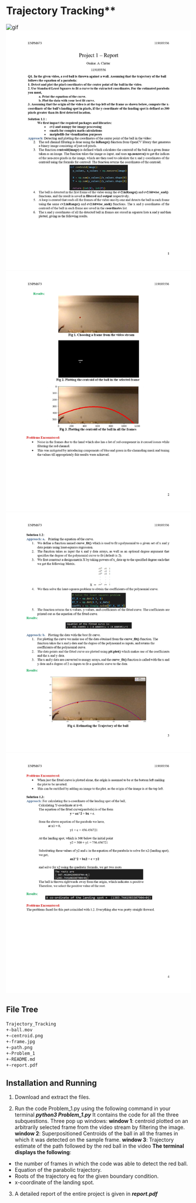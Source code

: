 # Trajectory Tracking**
![gif](outputs/project1.gif)
![image1](outputs/page1.jpg)
![image2](outputs/page2.jpg)
![image3](outputs/page3.jpg)
![image4](outputs/page4.jpg)


## **File Tree**

```
Trajectory_Tracking
+-ball.mov
+-centroid.png
+-frame.jpg
+-path.png
+-Problem_1
+-README.md
+-report.pdf
```

## **Installation and Running**

1. Download and extract the files.

2. Run the code Problem_1.py using the following command in your terminal
    ***python3 Problem_1.py***
   It contains the code for all the three subquestions.
Three pop up windows:
**window 1**: centroid plotted on an arbitrarily selected frame from the video stream by filtering the image.
**window 2**: Superpositioned Centroids of the ball in all the frames in which it was detected on the sample frame.
**window 3**: Trajectory estimate of the path followed by the red ball in the video
**The terminal displays the following**:
 - the number of frames in which the code was able to detect the red ball.
 - Equation of the parabolic trajectory.
 - Roots of the trajectory eq for the given boundary condition.
 - x-coordinate of the landing spot.

3. A detailed report of the entire project is given in ***report.pdf***  
